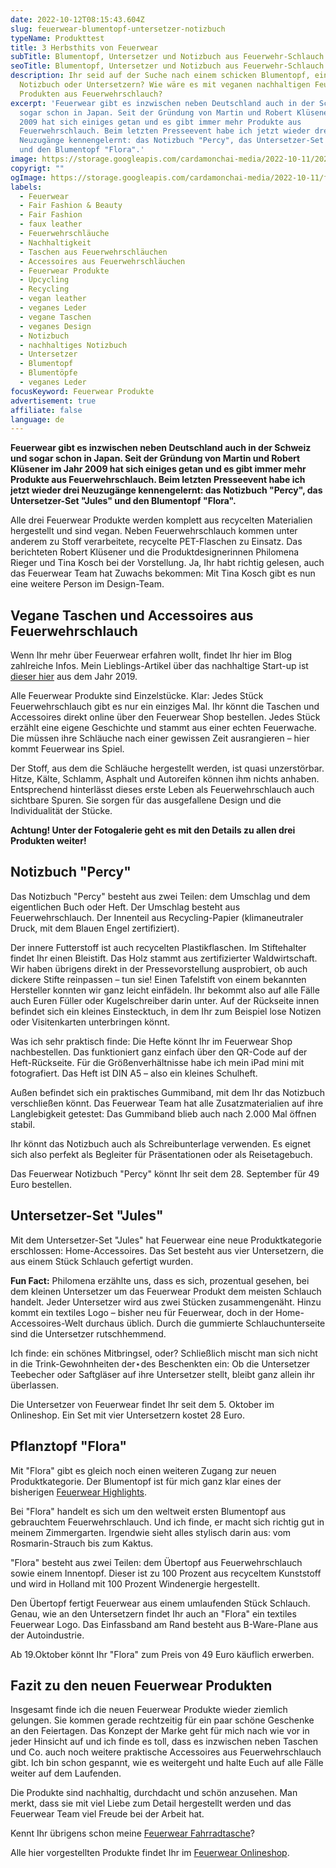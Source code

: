 ```yaml
---
date: 2022-10-12T08:15:43.604Z
slug: feuerwear-blumentopf-untersetzer-notizbuch
typeName: Produkttest
title: 3 Herbsthits von Feuerwear
subTitle: Blumentopf, Untersetzer und Notizbuch aus Feuerwehr-Schlauch
seoTitle: Blumentopf, Untersetzer und Notizbuch aus Feuerwehr-Schlauch
description: Ihr seid auf der Suche nach einem schicken Blumentopf, einem
  Notizbuch oder Untersetzern? Wie wäre es mit veganen nachhaltigen Feuerwear
  Produkten aus Feuerwehrschlauch?
excerpt: 'Feuerwear gibt es inzwischen neben Deutschland auch in der Schweiz und
  sogar schon in Japan. Seit der Gründung von Martin und Robert Klüsener im Jahr
  2009 hat sich einiges getan und es gibt immer mehr Produkte aus
  Feuerwehrschlauch. Beim letzten Presseevent habe ich jetzt wieder drei
  Neuzugänge kennengelernt: das Notizbuch "Percy", das Untersetzer-Set "Jules"
  und den Blumentopf "Flora".'
image: https://storage.googleapis.com/cardamonchai-media/2022-10-11/2022-10-02-feuerwear0329-jpg-imagine-080808_5e4b41_2048_1536/640.webp
copyrigt: ""
ogImage: https://storage.googleapis.com/cardamonchai-media/2022-10-11/feuerwear-produkte-fb-jpeg-imagine-080808_595250_1200_628/640.webp
labels:
  - Feuerwear
  - Fair Fashion & Beauty
  - Fair Fashion
  - faux leather
  - Feuerwehrschläuche
  - Nachhaltigkeit
  - Taschen aus Feuerwehrschläuchen
  - Accessoires aus Feuerwehrschläuchen
  - Feuerwear Produkte
  - Upcycling
  - Recycling
  - vegan leather
  - veganes Leder
  - vegane Taschen
  - veganes Design
  - Notizbuch
  - nachhaltiges Notizbuch
  - Untersetzer
  - Blumentopf
  - Blumentöpfe
  - veganes Leder
focusKeyword: Feuerwear Produkte
advertisement: true
affiliate: false
language: de
---
```

**Feuerwear gibt es inzwischen neben Deutschland auch in der Schweiz und sogar schon in Japan. Seit der Gründung von Martin und Robert Klüsener im Jahr 2009 hat sich einiges getan und es gibt immer mehr Produkte aus Feuerwehrschlauch. Beim letzten Presseevent habe ich jetzt wieder drei Neuzugänge kennengelernt: das Notizbuch "Percy", das Untersetzer-Set "Jules" und den Blumentopf "Flora".**

Alle drei Feuerwear Produkte werden komplett aus recycelten Materialien hergestellt und sind vegan. Neben Feuerwehrschlauch kommen unter anderem zu Stoff verarbeitete, recycelte PET-Flaschen zu Einsatz. Das berichteten Robert Klüsener und die Produktdesignerinnen Philomena Rieger und Tina Kosch bei der Vorstellung. Ja, Ihr habt richtig gelesen, auch das Feuerwear Team hat Zuwachs bekommen: Mit Tina Kosch gibt es nun eine weitere Person im Design-Team.

## Vegane Taschen und Accessoires aus Feuerwehrschlauch

Wenn Ihr mehr über Feuerwear erfahren wollt, findet Ihr hier im Blog zahlreiche Infos. Mein Lieblings-Artikel über das nachhaltige Start-up ist [dieser hier](/2019/02/neue-festivalbegleiter-von-feuerwear/) aus dem Jahr 2019.

Alle Feuerwear Produkte sind Einzelstücke. Klar: Jedes Stück Feuerwehrschlauch gibt es nur ein einziges Mal. Ihr könnt die Taschen und Accessoires direkt online über den Feuerwear Shop bestellen. Jedes Stück erzählt eine eigene Geschichte und stammt aus einer echten Feuerwache. Die müssen ihre Schläuche nach einer gewissen Zeit ausrangieren – hier kommt Feuerwear ins Spiel.

Der Stoff, aus dem die Schläuche hergestellt werden, ist quasi unzerstörbar. Hitze, Kälte, Schlamm, Asphalt und Autoreifen können ihm nichts anhaben. Entsprechend hinterlässt dieses erste Leben als Feuerwehrschlauch auch sichtbare Spuren. Sie sorgen für das ausgefallene Design und die Individualität der Stücke.

**Achtung! Unter der Fotogalerie geht es mit den Details zu allen drei Produkten weiter!**

<Gallery name="feuerwear-produkte-herbst-2022-2" />

## Notizbuch "Percy"

Das Notizbuch "Percy" besteht aus zwei Teilen: dem Umschlag und dem eigentlichen Buch oder Heft. Der Umschlag besteht aus Feuerwehrschlauch. Der Innenteil aus Recycling-Papier (klimaneutraler Druck, mit dem Blauen Engel zertifiziert).

Der innere Futterstoff ist auch recycelten Plastikflaschen. Im Stiftehalter findet Ihr einen Bleistift. Das Holz stammt aus zertifizierter Waldwirtschaft. Wir haben übrigens direkt in der Pressevorstellung ausprobiert, ob auch dickere Stifte reinpassen – tun sie! Einen Tafelstift von einem bekannten Hersteller konnten wir ganz leicht einfädeln. Ihr bekommt also auf alle Fälle auch Euren Füller oder Kugelschreiber darin unter. Auf der Rückseite innen befindet sich ein kleines Einstecktuch, in dem Ihr zum Beispiel lose Notizen oder Visitenkarten unterbringen könnt.

Was ich sehr praktisch finde: Die Hefte könnt Ihr im Feuerwear Shop nachbestellen. Das funktioniert ganz einfach über den QR-Code auf der Heft-Rückseite. Für die Größenverhältnisse habe ich mein iPad mini mit fotografiert. Das Heft ist DIN A5 – also ein kleines Schulheft. 

Außen befindet sich ein praktisches Gummiband, mit dem Ihr das Notizbuch verschließen könnt. Das Feuerwear Team hat alle Zusatzmaterialien auf ihre Langlebigkeit getestet: Das Gummiband blieb auch nach 2.000 Mal öffnen stabil.

Ihr könnt das Notizbuch auch als Schreibunterlage verwenden. Es eignet sich also perfekt als Begleiter für Präsentationen oder als Reisetagebuch.

Das Feuerwear Notizbuch "Percy" könnt Ihr seit dem 28. September für 49 Euro bestellen.

## Untersetzer-Set "Jules"

Mit dem Untersetzer-Set "Jules" hat Feuerwear eine neue Produktkategorie erschlossen: Home-Accessoires. Das Set besteht aus vier Untersetzern, die aus einem Stück Schlauch gefertigt wurden.

**Fun Fact:** Philomena erzählte uns, dass es sich, prozentual gesehen, bei dem kleinen Untersetzer um das Feuerwear Produkt dem meisten Schlauch handelt. Jeder Untersetzer wird aus zwei Stücken zusammengenäht. Hinzu kommt ein textiles Logo – bisher neu für Feuerwear, doch in der Home-Accessoires-Welt durchaus üblich. Durch die gummierte Schlauchunterseite sind die Untersetzer rutschhemmend.

Ich finde: ein schönes Mitbringsel, oder? Schließlich mischt man sich nicht in die Trink-Gewohnheiten der⋆des Beschenkten ein: Ob die Untersetzer Teebecher oder Saftgläser auf ihre Untersetzer stellt, bleibt ganz allein ihr überlassen.

Die Untersetzer von Feuerwear findet Ihr seit dem 5. Oktober im Onlineshop. Ein Set mit vier Untersetzern kostet 28 Euro.

## Pflanztopf "Flora"

Mit "Flora" gibt es gleich noch einen weiteren Zugang zur neuen Produktkategorie. Der Blumentopf ist für mich ganz klar eines der bisherigen [Feuerwear Highlights](/tag/feuerwear).

Bei "Flora" handelt es sich um den weltweit ersten Blumentopf aus gebrauchtem Feuerwehrschlauch. Und ich finde, er macht sich richtig gut in meinem Zimmergarten. Irgendwie sieht alles stylisch darin aus: vom Rosmarin-Strauch bis zum Kaktus.

"Flora" besteht aus zwei Teilen: dem Übertopf aus Feuerwehrschlauch sowie einem Innentopf. Dieser ist zu 100 Prozent aus recyceltem Kunststoff und wird in Holland mit 100 Prozent Windenergie hergestellt.

Den Übertopf fertigt Feuerwear aus einem umlaufenden Stück Schlauch. Genau, wie an den Untersetzern findet Ihr auch an "Flora" ein textiles Feuerwear Logo. Das Einfassband am Rand besteht aus B-Ware-Plane aus der Autoindustrie.

Ab 19.Oktober könnt Ihr "Flora" zum Preis von 49 Euro käuflich erwerben.

## Fazit zu den neuen Feuerwear Produkten

Insgesamt finde ich die neuen Feuerwear Produkte wieder ziemlich gelungen. Sie kommen gerade rechtzeitig für ein paar schöne Geschenke an den Feiertagen. Das Konzept der Marke geht für mich nach wie vor in jeder Hinsicht auf und ich finde es toll, dass es inzwischen neben Taschen und Co. auch noch weitere praktische Accessoires aus Feuerwehrschlauch gibt. Ich bin schon gespannt, wie es weitergeht und halte Euch auf alle Fälle weiter auf dem Laufenden.

Die Produkte sind nachhaltig, durchdacht und schön anzusehen. Man merkt, dass sie mit viel Liebe zum Detail hergestellt werden und das Feuerwear Team viel Freude bei der Arbeit hat.

Kennt Ihr übrigens schon meine [Feuerwear Fahrradtasche](/2022/04/vegane-nachhaltige-fahrradtaschen-feuerwear/)?

Alle hier vorgestellten Produkte findet Ihr im [Feuerwear Onlineshop](https://www.feuerwear.de/).

<Gallery name="feuerwear-produkte-herbst-2022-1" />